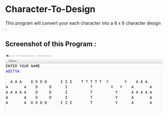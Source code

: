 # Character-To-Design
This program will convert your each character into a 6 x 6 character design .

## Screenshot of this Program :
![](aditya.png)

